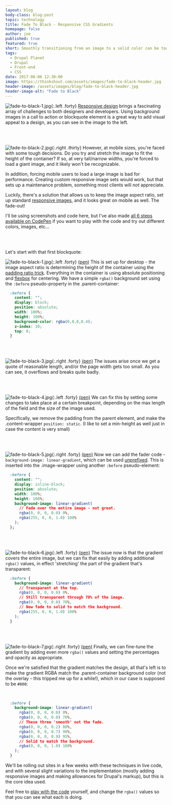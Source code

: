 ```yaml
---
layout: blog
body-class: blog-post
topic: technology
title: Fade To Black - Responsive CSS Gradients
homepage: false
author: joe
published: true
featured: true
short: Smoothly transitioning from an image to a solid color can be tough. Let's make it easier.
tags:
  - Drupal Planet
  - Drupal
  - Front-end
  - CSS
date: 2017-06-06 12:30:00
image: https://thinkshout.com/assets/images/fade-to-black-header.jpg
header-image: /assets/images/blog/fade-to-black-header.jpg
header-image-alt: "Fade to Black"
---
```


![fade-to-black-1.jpg](/assets/images/blog/fade-to-black-1.jpg){:.left .forty} [Responsive design](//alistapart.com/article/responsive-web-design) brings a fascinating array of challenges to both designers and developers. Using background images in a call to action or blockquote element is a great way to add visual appeal to a design, as you can see in the image to the left.

<br clear="all"><br>

![fade-to-black-2.jpg](/assets/images/blog/fade-to-black-2.jpg){:.right .thirty} However, at mobile sizes, you're faced with some tough decisions. Do you try and stretch the image to fit the height of the container? If so, at very tall/narrow widths, you're forced to load a giant image, and it likely won't be recognizable.

In addition, forcing mobile users to load a large image is bad for performance. Creating custom responsive image sets would work, but that sets up a maintenance problem, something most clients will _not_ appreciate.

Luckily, there's a solution that allows us to keep the image aspect ratio, set up standard [responsive images](//css-tricks.com/responsive-images-youre-just-changing-resolutions-use-srcset/), and it looks great on mobile as well. The fade-out!

I'll be using screenshots and code here, but I've also made [all 6 steps available on CodePen](//codepen.io/collection/XeBvKo/) if you want to play with the code and try out different colors, images, etc...


<br clear="all"><br>


Let's start with that first blockquote:

![fade-to-black-1.jpg](/assets/images/blog/fade-to-black-1.jpg){:.left .forty} [(pen)](//codepen.io/komejo/pen/GERJwy) This is set up for desktop - the image aspect ratio is determining the height of the container using the [padding ratio trick](//stackoverflow.com/questions/1495407/maintain-the-aspect-ratio-of-a-div-with-css). Everything in the container is using absolute positioning and [flexbox](http://www.sketchingwithcss.com/samplechapter/cheatsheet.html) for centering. We have a simple `rgba()` background set using the `:before` pseudo-property in the .parent-container:

~~~css
  :before {
    content: "";
    display: block;
    position: absolute;
    width: 100%;
    height: 100%;
    background-color: rgba(0,0,0,0.4);
    z-index: 10;
    top: 0;
  }
~~~

<br clear="all"><br>

![fade-to-black-3.jpg](/assets/images/blog/fade-to-black-3.jpg){:.right .forty} [(pen)](//codepen.io/komejo/pen/QgWyLN) The issues arise once we get a quote of reasonable length, and/or the page width gets too small. As you can see, it overflows and breaks quite badly.


<br clear="all"><br>


![fade-to-black-4.jpg](/assets/images/blog/fade-to-black-4.jpg){:.left .forty} [(pen)](//codepen.io/komejo/pen/XgWXWz) We can fix this by setting some changes to take place at a certain breakpoint, depending on the max length of the field and the size of the image used.

Specifically, we remove the padding from the parent element, and make the .content-wrapper `position: static`. (I like to set a min-height as well just in case the content is very small)


<br clear="all"><br>


![fade-to-black-5.jpg](/assets/images/blog/fade-to-black-5.jpg){:.right .forty} [(pen)](//codepen.io/komejo/pen/JJjGXB) Now we can add the fader code - `background-image: linear-gradient`, which can be used [unprefixed](http://caniuse.com/#search=linear-gradient). This is inserted into the .image-wrapper using another `:before` pseudo-element:

~~~css
  :before {
    content: "";
    display: inline-block;
    position: absolute;
    width: 100%;
    height: 100%;
    background-image: linear-gradient(
      // Fade over the entire image - not great.
      rgba(0, 0, 0, 0.0) 0%,
      rgba(255, 0, 0, 1.0) 100%
    );
  };
~~~

<br clear="all"><br>

![fade-to-black-6.jpg](/assets/images/blog/fade-to-black-6.jpg){:.left .forty} [(pen)](//codepen.io/komejo/pen/XgWXNZ) The issue now is that the gradient covers the entire image, but we can fix that easily by adding additional `rgba()` values, in effect 'stretching' the part of the gradient that's transparent:

~~~css
  :before {
    background-image: linear-gradient(
      // Transparent at the top.
      rgba(0, 0, 0, 0.0) 0%,
      // Still transparent through 70% of the image.
      rgba(0, 0, 0, 0.0) 70%,
      // Now fade to solid to match the background.
      rgba(255, 0, 0, 1.0) 100%
    );
  }
~~~

<br clear="all"><br>

![fade-to-black-7.jpg](/assets/images/blog/fade-to-black-7.jpg){:.right .forty} [(pen)](//codepen.io/komejo/pen/RgwrZb) Finally, we can fine-tune the gradient by adding even more `rgba()` values and setting the percentages and opacity as appropriate.

Once we're satisfied that the gradient matches the design, all that's left is to make the gradient RGBA match the .parent-container background color (not the overlay - this tripped me up for a while!), which in our case is supposed to be `#000`:


<br clear="all">

~~~css
  :before {
    background-image: linear-gradient(
      rgba(0, 0, 0, 0.0) 0%,
      rgba(0, 0, 0, 0.0) 70%,
      // These three 'smooth' out the fade.
      rgba(0, 0, 0, 0.2) 80%,
      rgba(0, 0, 0, 0.7) 90%,
      rgba(0, 0, 0, 0.9) 95%,
      // Solid to match the background.
      rgba(0, 0, 0, 1.0) 100%
    );
  }
~~~

We'll be rolling out sites in a few weeks with these techniques in live code, and with several slight variations to the implementation (mostly adding responsive images and making allowances for Drupal's markup), but this is the core idea used.

Feel free to [play with the code](//codepen.io/collection/XeBvKo/) yourself, and change the `rgba()` values so that you can see what each is doing.



